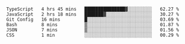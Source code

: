 <!--START_SECTION:waka-->

```text
TypeScript   4 hrs 45 mins   ███████████████▓░░░░░░░░░   62.27 %
JavaScript   2 hrs 18 mins   ███████▓░░░░░░░░░░░░░░░░░   30.27 %
Git Config   16 mins         █░░░░░░░░░░░░░░░░░░░░░░░░   03.69 %
Bash         8 mins          ▒░░░░░░░░░░░░░░░░░░░░░░░░   01.87 %
JSON         7 mins          ▒░░░░░░░░░░░░░░░░░░░░░░░░   01.56 %
CSS          1 min           ░░░░░░░░░░░░░░░░░░░░░░░░░   00.29 %
```

<!--END_SECTION:waka-->


<!--
**Leorio21/Leorio21** is a ✨ _special_ ✨ repository because its `README.md` (this file) appears on your GitHub profile.

Here are some ideas to get you started:

- 🔭 I’m currently working on ...
- 🌱 I’m currently learning ...
- 👯 I’m looking to collaborate on ...
- 🤔 I’m looking for help with ...
- 💬 Ask me about ...
- 📫 How to reach me: ...
- 😄 Pronouns: ...
- ⚡ Fun fact: ...
-->
